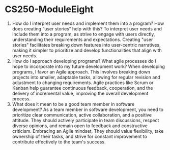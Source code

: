 # CS250-ModuleEight

1. How do I interpret user needs and implement them into a program? How does creating “user stories” help with this?
To interpret user needs and include them into a program, as strive to engage with users directly, understanding their requirements and expectations. Creating "user stories" facilitates breaking down features into user-centric narratives, making it simpler to prioritize and develop functionalities that align with user needs.
2. How do I approach developing programs? What agile processes do I hope to incorporate into my future development work?
When developing programs, I favor an Agile approach. This involves breaking down projects into smaller, adaptable tasks, allowing for regular revision and adjustment to changing requirements. Agile practices like Scrum or Kanban help guarantee continuous feedback, cooperation, and the delivery of incremental value, improving the overall development process.
3. What does it mean to be a good team member in software development?
As a team member in software development, you need to prioritize clear communication, active collaboration, and a positive attitude. They should actively participate in team discussions, respect diverse opinions, and remain open to feedback and constructive criticism. Embracing an Agile mindset, They should value flexibility, take ownership of their tasks, and strive for constant improvement to contribute effectively to the team's success.
